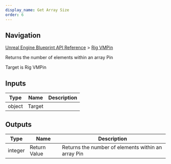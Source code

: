 ```yaml
---
display_name: Get Array Size
order: 6
---
```

## Navigation

[Unreal Engine Blueprint API Reference](https://dev.epicgames.com/documentation/en-us/unreal-engine/BlueprintAPI) > [Rig VMPin](https://dev.epicgames.com/documentation/en-us/unreal-engine/BlueprintAPI/RigVMPin)

Returns the number of elements within an array Pin

Target is Rig VMPin

## Inputs

| Type | Name | Description |
| --- | --- | --- |
| object | Target |  |

## Outputs

| Type | Name | Description |
| --- | --- | --- |
| integer | Return Value | Returns the number of elements within an array Pin |
